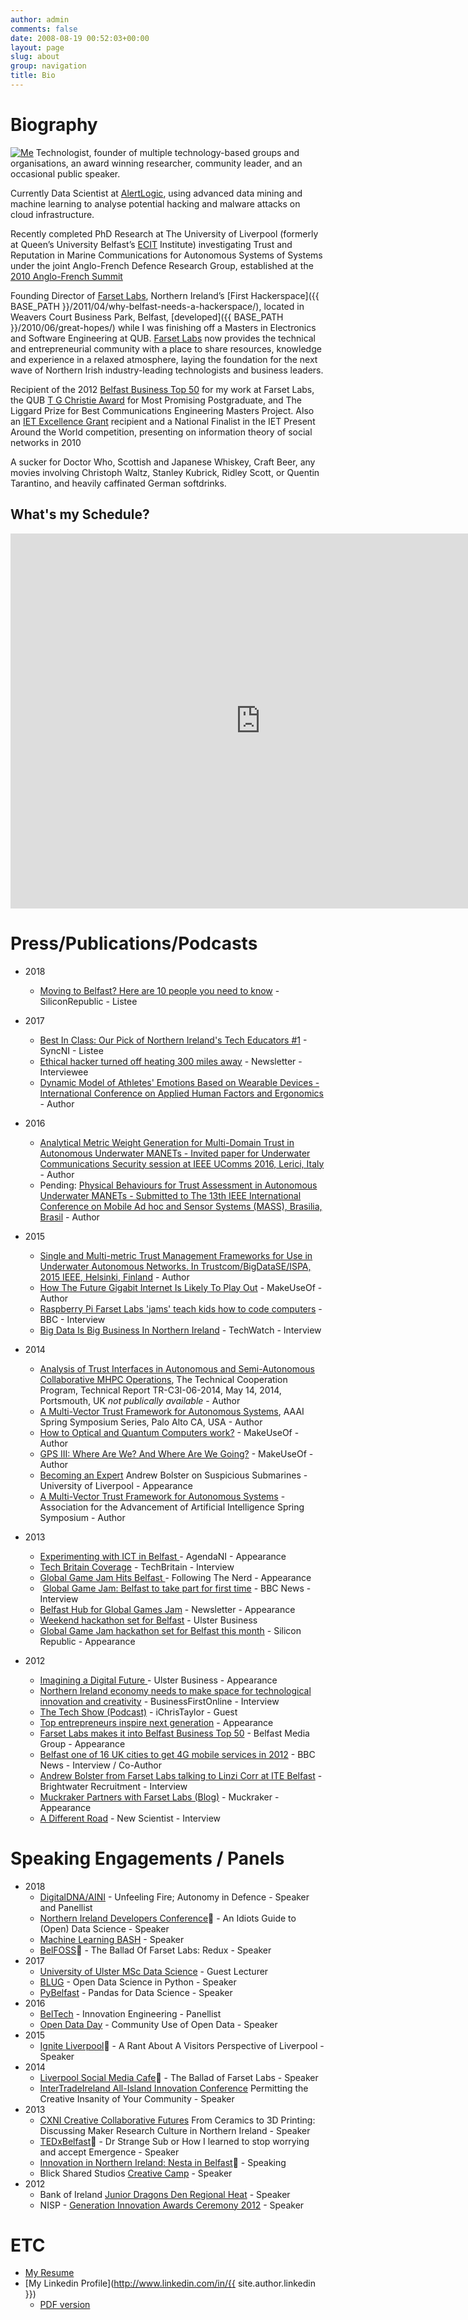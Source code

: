 ```yaml
---
author: admin
comments: false
date: 2008-08-19 00:52:03+00:00
layout: page
slug: about
group: navigation
title: Bio
---
```


# Biography

[![Me](/img/bolster_300.png)](/img/bolster_orig.png)
Technologist, founder of multiple technology-based groups and organisations, an award winning researcher, community leader, and an occasional public speaker.

Currently Data Scientist  at [AlertLogic](https://alertlogic.com), using advanced data mining and machine learning to analyse potential hacking and malware attacks on cloud infrastructure.

Recently completed PhD Research at The University of Liverpool (formerly at Queen’s University Belfast’s [ECIT](http://ecit.qub.ac.uk) Institute) investigating Trust and Reputation in Marine Communications for Autonomous Systems of Systems under the joint Anglo-French Defence Research Group, established at the [2010 Anglo-French Summit](http://en.wikipedia.org/wiki/The_Lancaster_House_Treaties_%282010%29)

Founding Director of [Farset Labs](http://farsetlabs.org.uk), Northern Ireland’s [First Hackerspace]({{ BASE_PATH }}/2011/04/why-belfast-needs-a-hackerspace/), located in Weavers Court Business Park, Belfast, [developed]({{ BASE_PATH }}/2010/06/great-hopes/) while I was finishing off a Masters in Electronics and Software Engineering at QUB. [Farset Labs](http://farsetlabs.org.uk) now provides the technical and entrepreneurial community with a place to share resources, knowledge and experience in a relaxed atmosphere, laying the foundation for the next wave of Northern Irish industry-leading technologists and business leaders.

Recipient of the 2012 [Belfast Business Top 50](http://belfastmediagroup.com/top50/15955-2/) for my work at Farset Labs, the QUB [T G Christie Award](http://www.qub.ac.uk/directorates/AcademicStudentAffairs/AcademicAffairs/ScholarshipsAwards/ScholarshipsAwardsHandbook/ScholarshipsandBursaries/PostgraduateScholarshipsAwards/FacultyofEngineeringandPhysicalSciences/) for Most Promising Postgraduate, and The Liggard Prize for Best Communications Engineering Masters Project. Also an [IET Excellence Grant](http://conferences.theiet.org/achievement/-documents/brochure-2010.cfm) recipient and a National Finalist in the IET Present Around the World competition, presenting on information theory of social networks in 2010  

A sucker for Doctor Who, Scottish and Japanese Whiskey, Craft Beer, any movies involving Christoph Waltz, Stanley Kubrick, Ridley Scott, or Quentin Tarantino, and heavily caffinated German softdrinks.

## What's my Schedule?

<iframe src="https://calendar.google.com/calendar/embed?showTitle=0&amp;showPrint=0&amp;showCalendars=0&amp;mode=WEEK&amp;height=600&amp;wkst=2&amp;bgcolor=%23FFFFFF&amp;src=me%40andrewbolster.info&amp;color=%23711616&amp;src=uvmq90oc081fdj5lji4l7gu5rscrpf05%40import.calendar.google.com&amp;color=%23B1440E&amp;src=bolster%40farsetlabs.org.uk&amp;color=%231B887A&amp;ctz=Europe%2FLondon" style="border-width:0" width="800" height="600" frameborder="0" scrolling="no"></iframe>

# Press/Publications/Podcasts
* 2018
  * [Moving to Belfast? Here are 10 people you need to know](https://www.siliconrepublic.com/people/belfast-tech-influencers-people-to-follow) - SiliconRepublic - Listee

* 2017
  * [Best In Class: Our Pick of Northern Ireland's Tech Educators #1](https://syncni.com/news/718/9026/best-in-class-our-pick-of-northern-ireland-s-tech-educators/tab/1356) - SyncNI - Listee
  * [Ethical hacker turned off heating 300 miles away](http://www.newsletter.co.uk/news/crime/ethical-hacker-turned-off-heating-300-miles-away-1-8071108) - Newsletter - Interviewee
  * [Dynamic Model of Athletes' Emotions Based on Wearable Devices - International Conference on Applied Human Factors and Ergonomics](https://www.researchgate.net/publication/317689071_Dynamic_Model_of_Athletes%27_Emotions_Based_on_Wearable_Devices) - Author

* 2016
  * [Analytical Metric Weight Generation for Multi-Domain Trust in Autonomous Underwater MANETs - Invited paper for Underwater Communications Security session at IEEE UComms 2016, Lerici, Italy](http://bolster.online/bolster/16_UComms_bolster_preprint.pdf) - Author
  * Pending: [Physical Behaviours for Trust Assessment in Autonomous Underwater MANETs - Submitted to The 13th IEEE International Conference on Mobile Ad hoc and Sensor Systems (MASS), Brasilia, Brasil](http://bolster.online/bolster/16_MASS_bolster_preprint.pdf) - Author
* 2015
  * [Single and Multi-metric Trust Management Frameworks for Use in Underwater Autonomous Networks. In Trustcom/BigDataSE/ISPA, 2015 IEEE, Helsinki, Finland](http://doi.org/10.1109/Trustcom.2015.435) - Author
  *  [How The Future Gigabit Internet Is Likely To Play Out](http://www.makeuseof.com/tag/future-gigabit-internet-likely-play/) - MakeUseOf - Author
  * [Raspberry Pi Farset Labs 'jams' teach kids how to code computers](http://www.bbc.co.uk/news/uk-northern-ireland-31625354) - BBC - Interview
  * [Big Data Is Big Business In Northern Ireland](http://www.nispconnect.org/techwatch/big-data-is-big-business-in-northern-ireland/) - TechWatch - Interview

* 2014
  * [Analysis of Trust Interfaces in Autonomous and Semi-Autonomous Collaborative MHPC Operations](), The Technical Cooperation Program, Technical Report TR-C3I-06-2014, May 14, 2014, Portsmouth, UK *not publically available* - Author
  *  [A Multi-Vector Trust Framework for Autonomous Systems](http://www.aaai.org/ocs/index.php/SSS/SSS14/paper/view/7697), AAAI Spring Symposium Series, Palo Alto CA, USA - Author
  *  [How to Optical and Quantum Computers work?](http://www.makeuseof.com/tag/optical-quantum-computers-work/) - MakeUseOf - Author
  *  [GPS III: Where Are We? And Where Are We Going?](http://www.makeuseof.com/tag/gps-iii-going/) - MakeUseOf - Author
  *  [Becoming an Expert](http://news.liv.ac.uk/2014/06/02/becoming-an-expert-andrew-bolster-on-suspicious-submarines/) Andrew Bolster on Suspicious Submarines - University of Liverpool - Appearance
  *  [A Multi-Vector Trust Framework for Autonomous Systems](http://www.aaai.org/ocs/index.php/SSS/SSS14/paper/view/7697) - Association for the Advancement of Artificial Intelligence Spring Symposium - Author
* 2013
  *  [Experimenting with ICT in Belfast ](http://www.agendani.com/experimenting-with-ict-in-belfast/)- AgendaNI - Appearance
  *  [Tech Britain Coverage](http://techbritain.com/videos/watch/43) - TechBritain - Interview
  *  [Global Game Jam Hits Belfast ](http://www.followingthenerd.com/video-games/global-game-jam-hits-belfast/?utm_source=rss&utm_medium=rss&utm_campaign=global-game-jam-hits-belfast)- Following The Nerd - Appearance
  *  [Global Game Jam: Belfast to take part for first time](http://www.bbc.co.uk/news/uk-northern-ireland-21142798) - BBC News - Interview
  *  [Belfast Hub for Global Games Jam](http://www.newsletter.co.uk/news/business/local-businesses/belfast-hub-for-global-games-jam-1-4705625) - Newsletter - Appearance
  *  [Weekend hackathon set for Belfast](http://www.ulsterbusiness.com/articles/2013/01/18/weekend-hackathon-set-for-belfast) - Ulster Business
  *  [Global Game Jam hackathon set for Belfast this month](http://www.siliconrepublic.com/innovation/item/31099-global-game-jam-hackathon/) - Silicon Republic - Appearance
* 2012
  * [Imagining a Digital Future ](http://www.ulsterbusiness.com/articles/2012/12/17/imagining-a-digital-future)- Ulster Business - Appearance
  * [Northern Ireland economy needs to make space for technological innovation and creativity](http://www.businessfirstonline.co.uk/?p=10387) - BusinessFirstOnline - Interview
  * [The Tech Show (Podcast)](http://eamonnmallie.com/2012/11/tech-show-podcast-episode-26/) - iChrisTaylor - Guest
  * [Top entrepreneurs inspire next generation](http://www.belfasttelegraph.co.uk/business/news/top-entrepreneurs-inspire-next-generation-28998741.html) - Appearance
  * [Farset Labs makes it into Belfast Business Top 50](http://belfastmediagroup.com/top50/belfast-business-top-50-list-2012/) - Belfast Media Group - Appearance
  * [Belfast one of 16 UK cities to get 4G mobile services in 2012](http://www.bbc.co.uk/news/uk-northern-ireland-19558312) - BBC News - Interview / Co-Author
  * [Andrew Bolster from Farset Labs talking to Linzi Corr at ITE Belfast](http://www.youtube.com/watch?v=qeaN_2xU2hk) - Brightwater Recruitment - Interview
  * [Muckraker Partners with Farset Labs (Blog)](http://muckraker.me/2012/03/25/announcing-the-muckrakers-partnership-with-farset-labs/) - Muckraker - Appearance
  * [A Different Road](http://www.sciencedirect.com/science/article/pii/S0262407912604485) - New Scientist - Interview

# Speaking Engagements / Panels
* 2018
  * [DigitalDNA/AINI](https://www.meetup.com/Artificial-Intelligence-Northern-Ireland/events/251265424/) - Unfeeling Fire; Autonomy in Defence - Speaker and Panellist
  * [Northern Ireland Developers Conference](https://www.youtube.com/watch?v=mtrIEW2nCMc):movie_camera: - An Idiots Guide to (Open) Data Science - Speaker
  * [Machine Learning BASH](https://www.meetup.com/devbash/events/249025552/) - Speaker
  * [BelFOSS](https://www.youtube.com/watch?v=5LhKXL0oDnc):movie_camera: - The Ballad Of Farset Labs: Redux - Speaker
* 2017
  * [University of Ulster MSc Data Science](https://www.ulster.ac.uk/courses/course-finder/201718/data-science-15253) - Guest Lecturer
  * [BLUG](https://www.meetup.com/belfast-lug/events/242064392/) - Open Data Science in Python - Speaker
  * [PyBelfast](https://www.meetup.com/PyBelfast/events/238855866/) - Pandas for Data Science - Speaker
* 2016
  * [BelTech](http://beltech2016.com/schedule/speakers.html) - Innovation Engineering - Panellist
  * [Open Data Day](http://belfast.theodi.org/2016/02/12/open-data-day-2016-belfast/) - Community Use of Open Data - Speaker
* 2015
  * [Ignite Liverpool](http://igniteliverpool.com/2015/08/andrew-bolster-a-rant-about-a-visitors-perspective-of-liverpool/):movie_camera: - A Rant About A Visitors Perspective of Liverpool - Speaker
* 2014
  * [Liverpool Social Media Cafe](http://how-why-diy.com/2015/12/21/video-inspiration-from-the-king-of-gifs/):movie_camera: - The Ballad of Farset Labs - Speaker
  * [InterTradeIreland All-Island Innovation Conference](http://www.ucd.ie/innovation/newsevents/events/2014/september/intertradeireland2014all-islandinnovationconference/) Permitting the Creative Insanity of Your Community - Speaker
* 2013
  * [CXNI Creative Collaborative Futures](https://www.eventbrite.co.uk/e/cxni-creative-collaborative-futures-registration-9160616651) From Ceramics to 3D Printing: Discussing Maker Research Culture in Northern Ireland - Speaker
  * [TEDxBelfast](https://www.youtube.com/watch?v=ja_huuD-K-M):movie_camera: - Dr Strange Sub or How I learned to stop worrying and accept Emergence - Speaker
  * [Innovation in Northern Ireland: Nesta in Belfast](https://vimeo.com/66357028):movie_camera: - Speaking
  * Blick Shared Studios [Creative Camp](http://www.creativecamp2013.com/) - Speaker
* 2012
  * Bank of Ireland [Junior Dragons Den Regional Heat](http://www.allaboutbusiness.org.uk/denlive/junior) - Speaker
  * NISP - [Generation Innovation Awards Ceremony 2012](http://www.nisp.co.uk/top-entrepreneurs-inspire-next-generation/) - Speaker

# ETC
* [My Resume](/resume/)
* [My Linkedin Profile](http://www.linkedin.com/in/{{ site.author.linkedin }}) 
  * [PDF version](http://www.linkedin.com/profile?viewProfilePDF=&key=41510103)
